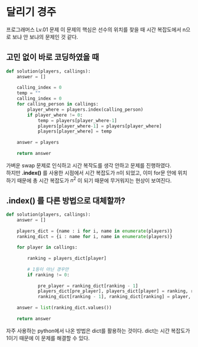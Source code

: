 # 달리기 경주

프로그래머스 Lv.01 문제
이 문제의 핵심은 선수의 위치를 찾을 때 시간 복잡도에서 n으로 보냐 안 보냐의 문제인 것 같다.


## 고민 없이 바로 코딩하였을 때
```py
def solution(players, callings):
    answer = []
    
    calling_index = 0
    temp = ""
    calling_index = 0
    for calling_person in callings:
        player_where = players.index(calling_person)
        if player_where != 0:
            temp = players[player_where-1]
            players[player_where-1] = players[player_where]
            players[player_where] = temp
    
    answer = players
    
    return answer
```

가벼운 swap 문제로 인식하고 시간 복작도를 생각 안하고 문제를 진행하였다.  
하지만 __.index()__ 를 사용한 시점에서 시간 복잡도가 n이 되었고, 이미 for문 안에 위치하기 때문에 총 시간 복잡도가 $n^2$ 이 되기 때문에 무거워지는 현상이 보여진다.  

## __.index()__ 를 다른 방법으로 대체할까?


```py
def solution(players, callings):
    answer = []
    
    players_dict = {name : i for i, name in enumerate(players)}
    ranking_dict = {i : name for i, name in enumerate(players)}
    
    for player in callings:
        
        ranking = players_dict[player]
        
        # 1등이 아닌 경우만
        if ranking != 0:
            
            pre_player = ranking_dict[ranking - 1]
            players_dict[pre_player], players_dict[player] = ranking, ranking - 1
            ranking_dict[ranking - 1], ranking_dict[ranking] = player, pre_player
            
    answer = list(ranking_dict.values())
    
    return answer

```

자주 사용하는 python에서 나온 방법은 dict를 활용하는 것이다. dict는 시간 복잡도가 1이기 때문에 이 문제를 해결할 수 있다.